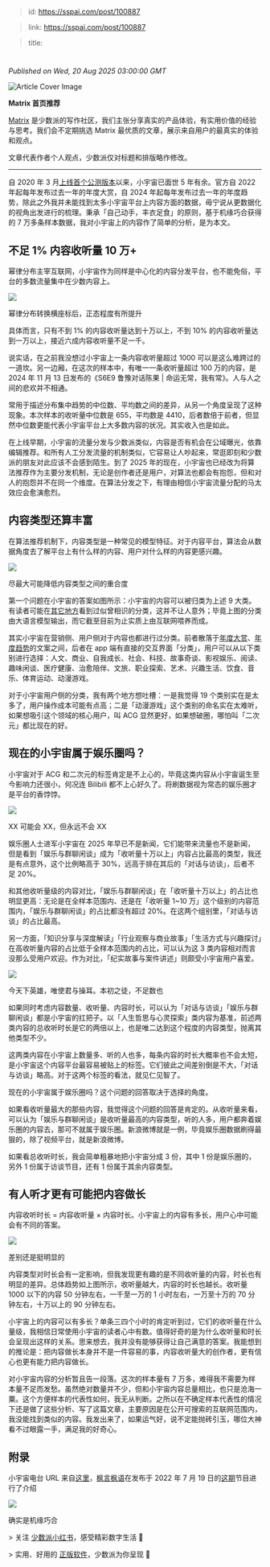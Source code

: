 > id: https://sspai.com/post/100887

> link: https://sspai.com/post/100887

> title: 

# 
_Published on Wed, 20 Aug 2025 03:00:00 GMT_

![Article Cover Image](https://cdnfile.sspai.com/20/08/2025/article/661edf47-6b8a-1ae1-fbe3-370ccf524770.jpeg)  

**Matrix 首页推荐** 

[Matrix](https://sspai.com/matrix) 是少数派的写作社区，我们主张分享真实的产品体验，有实用价值的经验与思考。我们会不定期挑选 Matrix 最优质的文章，展示来自用户的最真实的体验和观点。 

文章代表作者个人观点，少数派仅对标题和排版略作修改。

* * *

自 2020 年 3 月[上线首个公测版本](https://sspai.com/post/59722)以来，小宇宙已面世 5 年有余。官方自 2022 年起每年发布过去一年的年度大赏，自 2024 年起每年发布过去一年的年度趋势，除此之外我并未能找到太多小宇宙平台上内容方面的数据，毋宁说从更数据化的视角出发进行的梳理。秉承「自己动手，丰衣足食」的原则，基于机缘巧合获得的 7 万多条样本数据，我对小宇宙上的内容作了简单的分析，是为本文。

不足 1% 内容收听量 10 万+
-----------------

幂律分布主宰互联网，小宇宙作为同样是中心化的内容分发平台，也不能免俗，平台的多数流量集中在少数内容上。

![](https://cdnfile.sspai.com/2025/07/10/4ccf88f2a4fa09800442dc84da694ecd.PNG?imageView2/2/w/1120/q/90/interlace/1/ignore-error/1/format/webp)

幂律分布转换横座标后，正态程度有所提升

具体而言，只有不到 1% 的内容收听量达到十万以上，不到 10% 的内容收听量达到一万以上，接近六成内容收听量不足一千。

说实话，在之前我没想过小宇宙上一条内容收听量超过 1000 可以是这么难跨过的一道坎。另一边厢，在这次的样本中，有唯一一条收听量超过 100 万的内容，是 2024 年 11 月 13 日发布的《S6E9 鲁豫对话陈果 | 命运无常，我有常》。人与人之间的悲欢并不相通。

常用于描述分布集中趋势的中位数、平均数之间的差异，从另一个角度呈现了这种现象。本次样本的收听量中位数是 655，平均数是 4410，后者数倍于前者，但显然中位数更能代表小宇宙平台上大多数内容的状况。其实收入也是如此。

在上线早期，小宇宙的流量分发与少数派类似，内容是否有机会在公域曝光，依靠编辑推荐。和所有人工分发流量的机制类似，它容易让人吵起来，常逛即刻和少数派的朋友对此应该不会感到陌生。到了 2025 年的现在，小宇宙也已经改为将算法推荐作为主要分发机制，无论是创作者还是用户，对算法也都会有抱怨，但和对人的抱怨并不在同一个维度。在算法分发之下，有理由相信小宇宙流量分配的马太效应会愈演愈烈。

内容类型还算丰富
--------

在算法推荐机制下，内容类型是一种常见的模型特征。对于内容平台，算法会从数据角度去了解平台上有什么样的内容、用户对什么样的内容更感兴趣。

![](https://cdnfile.sspai.com/2025/07/10/f2e937a6b11af8ec768341a5982685fe.PNG?imageView2/2/w/1120/q/90/interlace/1/ignore-error/1/format/webp)

尽最大可能降低内容类型之间的重合度

第一个问题在小宇宙的答案如图所示：小宇宙的内容可以被归类为上述 9 大类。有读者可能在[其它地方](https://justpodmedia.com/document/JustPod-china-podcast-survey-2022-CN.pdf)看到过似曾相识的分类，这并不让人意外；毕竟上图的分类由大语言模型输出，而它截至目前为止实质上由互联网喂养而成。

其实小宇宙在营销侧、用户侧对于内容也都进行过分类。前者散落于[年度大赏](https://mp.weixin.qq.com/s/6QfV0c4zweBAs5BI8Ty2IA)、[年度趋势](https://mp.weixin.qq.com/s/w6_-RrfqG_z88ryZpEhJ9w)的文案之间，后者在 app 端有直接的交互界面「分类」，用户可以从以下类别进行选择：人文、商业、自我成长、社会、科技、故事奇谈、影视娱乐、阅读、趣味闲谈、医疗健康、治愈陪伴、文旅、职业探索、艺术、兴趣生活、饮食、音乐、体育运动、动漫游戏。

对于小宇宙用户侧的分类，我有两个地方想吐槽：一是我觉得 19 个类别实在是太多了，用户操作成本可能有点高；二是「动漫游戏」这个类别的命名实在太难听，如果想吸引这个领域的核心用户，叫 ACG 显然更好，如果想破圈，哪怕叫「二次元」都比现在的好。

现在的小宇宙属于娱乐圈吗？
-------------

小宇宙对于 ACG 和二次元的标签肯定是不上心的，毕竟这类内容从小宇宙诞生至今影响力还很小，何况连 Bilibili 都不上心好久了。将刷数据视为常态的娱乐圈才是平台的香饽饽。

![](https://cdnfile.sspai.com/2025/07/10/71057f0b285bad718dd081377ee5be3c.PNG?imageView2/2/w/1120/q/90/interlace/1/ignore-error/1/format/webp)

XX 可能会 XX，但永远不会 XX

娱乐圈人士进军小宇宙在 2025 年早已不是新闻，它们能带来流量也不是新闻，但是看到「娱乐与群聊闲谈」成为「收听量十万以上」内容占比最高的类型，我还是有点意外，这个比例略高于 30%，远高于排在其后的「对话与访谈」，后者不足 20%。

和其他收听量级的内容对比，「娱乐与群聊闲谈」在「收听量十万以上」的占比也明显更高：无论是在全样本范围内、还是在「收听量 1~10 万」这个级别的内容范围内，「娱乐与群聊闲谈」的占比都没有超过 20%。在这两个组别里，「对话与访谈」的占比最高。

另一方面，「知识分享与深度解读」「行业观察与商业故事」「生活方式与兴趣探讨」在高收听量内容的占比低于全样本范围内的占比，可以认为这 3 类内容相对而言没那么受用户欢迎。作为对比，「纪实故事与案件讲述」则颇受小宇宙用户喜爱。

![](https://cdnfile.sspai.com/2025/07/10/744e9dc3598982b949cb9247a1f2946c.PNG?imageView2/2/w/1120/q/90/interlace/1/ignore-error/1/format/webp)

今天下英雄，唯使君与操耳。本初之徒，不足数也

如果同时考虑内容数量、收听量、内容时长，可以认为「对话与访谈」「娱乐与群聊闲谈」都是小宇宙的扛把子。以「人生哲思与心灵探索」类内容为基准，前述两类内容的总收听时长是它的两倍以上，也是唯二达到这个程度的内容类型，抛离其他类型不少。

这两类内容在小宇宙上数量多、听的人也多，每条内容的时长大概率也不会太短，是小宇宙这个内容平台最容易被贴上的标签。它们彼此之间差别倒是不大，「对话与访谈」略高。对于这两个标签的看法，就见仁见智了。

现在的小宇宙属于娱乐圈吗？这个问题的回答取决于选择的角度。

如果看收听量最大的那些内容，我觉得这个问题的回答是肯定的。从收听量来看，可以认为「娱乐与群聊闲谈」是收听量最高的内容类型，听的人多，用户都奔着娱乐圈的内容去，那可不就属于娱乐圈。新浪微博就是一例，毕竟娱乐圈数据刷得最狠的，除了视频平台，就是新浪微博。

如果看总收听时长，我会简单粗暴地把小宇宙分成 3 份，其中 1 份是娱乐圈的，另外 1 份属于访谈节目，还有 1 份属于其余内容类型。

有人听才更有可能把内容做长
-------------

内容收听时长 = 内容收听量 × 内容时长。小宇宙上的内容有多长，用户心中可能会有不同的答案。

![](https://cdnfile.sspai.com/2025/07/10/a4e928b42d178527c5c00057324b4bc4.PNG?imageView2/2/w/1120/q/90/interlace/1/ignore-error/1/format/webp)

差别还是挺明显的

内容类型对时长会有一定影响，但我发现更有趣的是不同收听量的内容，时长也有明显的差异。总体趋势如上图所示，收听量越大，内容的时长也越长。收听量 1000 以下的内容 50 分钟左右，一千至一万的 1 小时左右，一万至十万的 70 分钟左右，十万以上的 90 分钟左右。

小宇宙上的内容可以有多长？单条三四个小时的肯定听到过，它们的收听量在什么量级，我相信日常使用小宇宙的读者心中有数。值得好奇的是为什么收听量和时长会呈现出这样的关系。思来想去，我并没有能够获得让自己满意的答案。我能想到的推论是：把内容做长本身并不是一件容易的事，内容收听量大的创作者，更有信心也更有能力把内容做长。

对小宇宙内容的分析暂且告一段落。这次的样本量有 7 万多，难得我不需要为样本量不足而发愁。虽然绝对数量并不少，但和小宇宙内容总量相比，也只是沧海一粟。这个方便样本的代表性如何，我无从判断。之所以在不确定样本代表性的情况下还是做了这些分析、写了这篇文章，主要原因是在公开可搜索的互联网范围内，我没能找到类似的内容。我发出来了，如果运气好，说不定能抛砖引玉，哪位大神看不过眼露一手，满足我的好奇心。

附录
--

小宇宙电台 URL 来自[这里](https://xyzrank.com/#/hot-podcasts)，[枫言枫语](https://fyfy.fm/)在发布于 2022 年 7 月 19 日的[这期](https://justinyan.me/post/5043)节目进行了介绍

![](https://cdnfile.sspai.com/2025/07/10/074599e44849f635a142ac57adb0eb73.png?imageView2/2/w/1120/q/90/interlace/1/ignore-error/1/format/webp)

确实是机缘巧合

\> 关注 [少数派小红书](https://www.xiaohongshu.com/user/profile/63f5d65d000000001001d8d4)，感受精彩数字生活 🍃

\> 实用、好用的 [正版软件](https://sspai.com/mall)，少数派为你呈现 🚀
